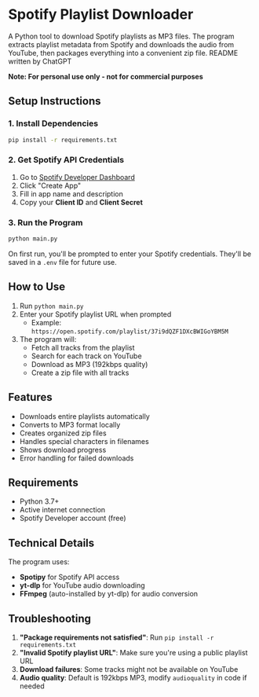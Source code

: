 # Spotify Playlist Downloader

A Python tool to download Spotify playlists as MP3 files. The program extracts playlist metadata from Spotify and downloads the audio from YouTube, then packages everything into a convenient zip file.
README written by ChatGPT

**Note: For personal use only - not for commercial purposes**

## Setup Instructions

### 1. Install Dependencies
```bash
pip install -r requirements.txt
```

### 2. Get Spotify API Credentials
1. Go to [Spotify Developer Dashboard](https://developer.spotify.com/dashboard)
2. Click "Create App"
3. Fill in app name and description
4. Copy your **Client ID** and **Client Secret**

### 3. Run the Program
```bash
python main.py
```

On first run, you'll be prompted to enter your Spotify credentials. They'll be saved in a `.env` file for future use.

## How to Use

1. Run `python main.py`
2. Enter your Spotify playlist URL when prompted
   - Example: `https://open.spotify.com/playlist/37i9dQZF1DXcBWIGoYBM5M`
3. The program will:
   - Fetch all tracks from the playlist
   - Search for each track on YouTube
   - Download as MP3 (192kbps quality)
   - Create a zip file with all tracks

## Features

- Downloads entire playlists automatically
- Converts to MP3 format locally
- Creates organized zip files
- Handles special characters in filenames
- Shows download progress
- Error handling for failed downloads

## Requirements

- Python 3.7+
- Active internet connection
- Spotify Developer account (free)

## Technical Details

The program uses:
- **Spotipy** for Spotify API access
- **yt-dlp** for YouTube audio downloading
- **FFmpeg** (auto-installed by yt-dlp) for audio conversion

## Troubleshooting

1. **"Package requirements not satisfied"**: Run `pip install -r requirements.txt`
2. **"Invalid Spotify playlist URL"**: Make sure you're using a public playlist URL
3. **Download failures**: Some tracks might not be available on YouTube
4. **Audio quality**: Default is 192kbps MP3, modify `audioquality` in code if needed
